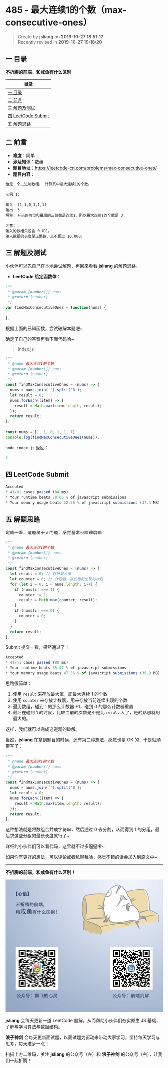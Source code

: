 485 - 最大连续1的个数（max-consecutive-ones）
===

> Create by **jsliang** on **2019-10-27 18:51:17**  
> Recently revised in **2019-10-27 19:18:20**

## <a name="chapter-one" id="chapter-one">一 目录</a>

**不折腾的前端，和咸鱼有什么区别**

| 目录 |
| --- | 
| [一 目录](#chapter-one) | 
| [二 前言](#chapter-two) |
| [三 解题及测试](#chapter-three) |
| [四 LeetCode Submit](#chapter-four) |
| [五 解题思路](#chapter-five) |

## <a name="chapter-two" id="chapter-two">二 前言</a>



* **难度**：简单
* **涉及知识**：数组
* **题目地址**：https://leetcode-cn.com/problems/max-consecutive-ones/
* **题目内容**：

```
给定一个二进制数组， 计算其中最大连续1的个数。

示例 1:

输入: [1,1,0,1,1,1]
输出: 3
解释: 开头的两位和最后的三位都是连续1，所以最大连续1的个数是 3.

注意：
输入的数组只包含 0 和1。
输入数组的长度是正整数，且不超过 10,000。
```

## <a name="chapter-three" id="chapter-three">三 解题及测试</a>



小伙伴可以先自己在本地尝试解题，再回来看看 **jsliang** 的解题思路。

* **LeetCode 给定函数体**：

```js
/**
 * @param {number[]} nums
 * @return {number}
 */
var findMaxConsecutiveOnes = function(nums) {
    
};
```

根据上面的已知函数，尝试破解本题吧~

确定了自己的答案再看下面代码哈~

> index.js

```js
/**
 * @name 最大连续1的个数
 * @param {number[]} nums
 * @return {number}
 */
const findMaxConsecutiveOnes = (nums) => {
  nums = nums.join('').split('0');
  let result = 0;
  nums.forEach((item) => {
    result = Math.max(item.length, result);
  });
  return result;
};

const nums = [1, 1, 0, 1, 1, 1];
console.log(findMaxConsecutiveOnes(nums));
```

`node index.js` 返回：

```js
3
```

## <a name="chapter-four" id="chapter-four">四 LeetCode Submit</a>



```js
Accepted
* 41/41 cases passed (84 ms)
* Your runtime beats 78.06 % of javascript submissions
* Your memory usage beats 22.56 % of javascript submissions (37.4 MB)
```

## <a name="chapter-five" id="chapter-five">五 解题思路</a>



定睛一看，这题属于入门题，感觉基本没啥难度嘛：

```js
/**
 * @name 最大连续1的个数
 * @param {number[]} nums
 * @return {number}
 */
const findMaxConsecutiveOnes = (nums) => {
  let result = 0; // 存放最大值
  let counter = 0; // 计数器，存放当前出现的次数
  for (let i = 0; i < nums.length; i++) {
    if (nums[i] === 1) {
      counter += 1;
      result = Math.max(counter, result);
    }
    if (nums[i] === 0) {
      counter = 0;
    }
  }
  return result;
};
```

Submit 提交一看，果然通过了！

```js
Accepted
* 41/41 cases passed (80 ms)
* Your runtime beats 85.47 % of javascript submissions
* Your memory usage beats 47.56 % of javascript submissions (36.9 MB)
```

思路很简单：

1. 使用 `result` 来存放最大值，即最大连续 1 的个数
2. 使用 `counter` 来存放计数器，用来存放当前连续出现的个数
3. 遍历数组，碰到 1 的那么计数器 +1，碰到 0 的那么计数器重置
4. 最后在碰到 1 的时候，比较当前的次数是不是比 `result` 大了，是的话那就用最大的。

这样，我们就可以完成这道题的破解。

当然，**jsliang** 在拿到题目的时候，还有第二种想法，感觉也是 OK 的，于是就顺带写了：

```js
/**
 * @name 最大连续1的个数
 * @param {number[]} nums
 * @return {number}
 */
const findMaxConsecutiveOnes = (nums) => {
  nums = nums.join('').split('0');
  let result = 0;
  nums.forEach((item) => {
    result = Math.max(item.length, result);
  });
  return result;
};
```

这种想法就是将数组合并成字符串，然后通过 0 去分割，从而得到 1 的分组，最后求这些分组的最长长度就行了~

详细的小伙伴们可以看代码，这里就不过多逼逼啦~

如果你有更好的想法，可以评论或者私聊我哈，感觉不错的话会加入到原文中~

---

**不折腾的前端，和咸鱼有什么区别！**

![图](../../../public-repertory/img/z-index-small.png)

**jsliang** 会每天更新一道 LeetCode 题解，从而帮助小伙伴们夯实原生 JS 基础，了解与学习算法与数据结构。

**浪子神剑** 会每天更新面试题，以面试题为驱动来带动大家学习，坚持每天学习与思考，每天进步一点！

扫描上方二维码，关注 **jsliang** 的公众号（左）和 **浪子神剑** 的公众号（右），让我们一起折腾！

